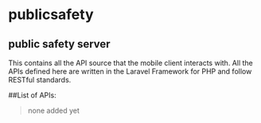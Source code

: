publicsafety
============

## public safety server

This contains all the API source that the mobile client interacts with.
All the APIs defined here are written in the Laravel Framework for PHP and follow RESTful standards.

##List of APIs:
> none added yet
